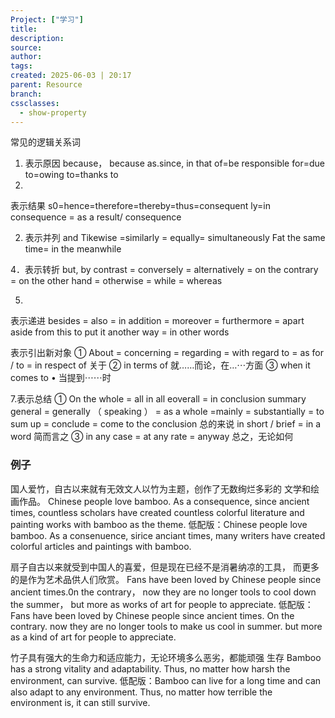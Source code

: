 ```yaml
---
Project: ["学习"]
title: 
description: 
source: 
author: 
tags: 
created: 2025-06-03 | 20:17
parent: Resource
branch: 
cssclasses:
  - show-property
---
```


常见的逻辑关系词
1. 表示原因
because，
because
as.since, in that
of=be responsible for=due to=owing to=thanks to
2.
表示结果
s0=hence=therefore=thereby=thus=consequent ly=in consequence
= as a result/ consequence

2. 表示并列
and Tikewise =similarly = equally= simultaneously Fat the
same time= in the meanwhile

4．表示转折
but, by contrast = conversely = alternatively = on the
contrary = on the other hand = otherwise = while = whereas

5.
表示递进
besides = also = in addition = moreover = furthermore =
apart
aside from this
to put
it another way
= in other words

表示引出新对象
① About = concerning = regarding = with regard to = as for
/
to = in respect of 关于
② in terms of 就……而论，在…⋯方面
③ when it comes to • 当提到⋯⋯时

7.表示总结
①
On the whole = all in all eoverall = in conclusion
summary
general = generally （ speaking ） = as a whole
=mainly = substantially = to sum up = conclude = come to the
conclusion
总的来说
in short / brief = in a word 简而言之
③ in any case = at any rate = anyway 总之，无论如何


### 例子

国人爱竹，自古以来就有无效文人以竹为主题，创作了无数绚烂多彩的
文学和绘画作品。
Chinese people love bamboo. As a consequence, since ancient
times, countless scholars have created countless colorful
literature and painting works with bamboo as the theme.
低配版：Chinese people love bamboo. As a consenuence, sirice
anciant times, many writers have created colorful articles and
paintings with bamboo. 

扇子自古以来就受到中国人的喜爱，但是现在已经不是消暑纳凉的工具，
而更多的是作为艺术品供人们欣赏。
Fans have been loved by Chinese people since ancient times.0n
the contrary，
now they are no longer tools to cool down the
summer，
but more as works of art for people to appreciate.
低配版：Fans
have been loved by Chinese people since ancient
times. On the contrary. now they are no longer tools to make us
cool
in summer. but more as a kind of art for people to
appreciate.

竹子具有强大的生命力和适应能力，无论环境多么恶劣，都能顽强
生存
Bamboo has a strong vitality and adaptability. Thus, no matter how
harsh the environment, can survive.
低配版：Bamboo can live for a long time and can also adapt to any
environment. Thus, no matter how terrible the environment is, it can
still survive.